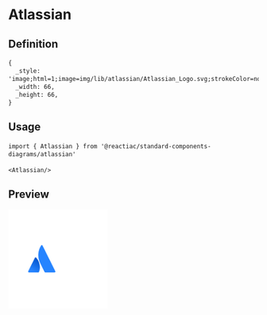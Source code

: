 # Atlassian

## Definition

```
{
  _style: 'image;html=1;image=img/lib/atlassian/Atlassian_Logo.svg;strokeColor=none;',
  _width: 66,
  _height: 66,
}
```

## Usage

```
import { Atlassian } from '@reactiac/standard-components-diagrams/atlassian'

<Atlassian/>
```

## Preview

<img src="./atlassian.png" width="200"/>
